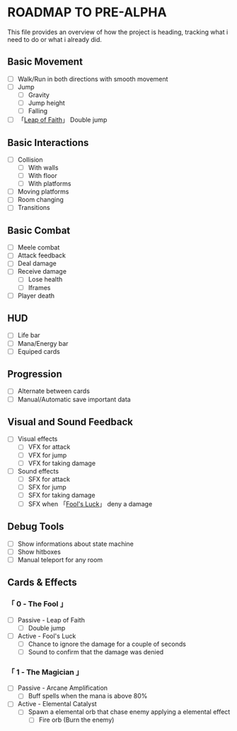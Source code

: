 # ROADMAP TO PRE-ALPHA

This file provides an overview of how the project is heading, tracking what i need to do or what i already did.

## Basic Movement
- [ ] Walk/Run in both directions with smooth movement
- [ ] Jump
    - [ ] Gravity
    - [ ] Jump height
    - [ ] Falling
- [ ] 「[Leap of Faith](#-0---the-fool-)」 Double jump

## Basic Interactions

- [ ] Collision
    - [ ] With walls
    - [ ] With floor
    - [ ] With platforms
- [ ] Moving platforms
- [ ] Room changing
- [ ] Transitions

## Basic Combat

- [ ] Meele combat
- [ ] Attack feedback
- [ ] Deal damage
- [ ] Receive damage
    - [ ] Lose health
    - [ ] Iframes
- [ ] Player death

## HUD

- [ ] Life bar
- [ ] Mana/Energy bar
- [ ] Equiped cards

## Progression

- [ ] Alternate between cards
- [ ] Manual/Automatic save important data

## Visual and Sound Feedback

- [ ] Visual effects
    - [ ] VFX for attack
    - [ ] VFX for jump
    - [ ] VFX for taking damage
- [ ] Sound effects
    - [ ] SFX for attack
    - [ ] SFX for jump
    - [ ] SFX for taking damage
    - [ ] SFX when 「[Fool's Luck](#-0---the-fool-)」 deny a damage

## Debug Tools

- [ ] Show informations about state machine
- [ ] Show hitboxes
- [ ] Manual teleport for any room

## Cards & Effects

### 「 0 - The Fool 」
- [ ] Passive - Leap of Faith
    - [ ] Double jump
- [ ] Active - Fool's Luck
    - [ ] Chance to ignore the damage for a couple of seconds
    - [ ] Sound to confirm that the damage was denied

### 「 1 - The Magician 」
- [ ] Passive - Arcane Amplification
    - [ ] Buff spells when the mana is above 80%
- [ ] Active - Elemental Catalyst
    - [ ] Spawn a elemental orb that chase enemy applying a elemental effect
        - [ ] Fire orb (Burn the enemy)
